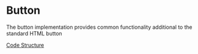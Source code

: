 # Button
The button implementation provides common functionality additional to the standard HTML button

[Code Structure](../..Structure.md)